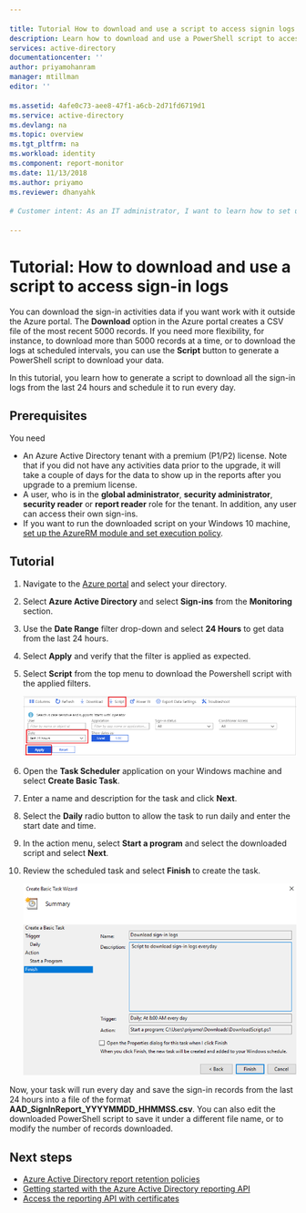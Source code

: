 ```yaml
---

title: Tutorial How to download and use a script to access signin logs | Microsoft Docs
description: Learn how to download and use a PowerShell script to access signin logs.
services: active-directory
documentationcenter: ''
author: priyamohanram
manager: mtillman
editor: ''

ms.assetid: 4afe0c73-aee8-47f1-a6cb-2d71fd6719d1
ms.service: active-directory
ms.devlang: na
ms.topic: overview
ms.tgt_pltfrm: na
ms.workload: identity
ms.component: report-monitor
ms.date: 11/13/2018
ms.author: priyamo
ms.reviewer: dhanyahk  

# Customer intent: As an IT administrator, I want to learn how to set up a script to download sign-in activity logs periodically, so that I can indefinitely retain all the sign-ins data in my tenant without manual intervention.

---
```


# Tutorial: How to download and use a script to access sign-in logs

You can download the sign-in activities data if you want work with it outside the Azure portal. The **Download** option in the Azure portal creates a CSV file of the most recent 5000 records. If you need more flexibility, for instance, to download more than 5000 records at a time, or to download the logs at scheduled intervals, you can use the **Script** button to generate a PowerShell script to download your data.

In this tutorial, you learn how to generate a script to download all the sign-in logs from the last 24 hours and schedule it to run every day. 

## Prerequisites

You need

* An Azure Active Directory tenant with a premium (P1/P2) license. Note that if you did not have any activities data prior to the upgrade, it will take a couple of days for the data to show up in the reports after you upgrade to a premium license. 
* A user, who is in the **global administrator**, **security administrator**, **security reader** or **report reader** role for the tenant. In addition, any user can access their own sign-ins. 
* If you want to run the downloaded script on your Windows 10 machine, [set up the AzureRM module and set execution policy](concept-sign-ins.md#running-the-script-on-a-windows-10-machine).

## Tutorial

1. Navigate to the [Azure portal](https://portal.azure.com) and select your directory.
2. Select **Azure Active Directory** and select **Sign-ins** from the **Monitoring** section. 
3. Use the **Date Range** filter drop-down and select **24 Hours** to get data from the last 24 hours. 
4. Select **Apply** and verify that the filter is applied as expected. 
5. Select **Script** from the top menu to download the Powershell script with the applied filters.

     ![Download script](./media/tutorial-signin-logs-download-script/download-script.png)
     
6. Open the **Task Scheduler** application on your Windows machine and select **Create Basic Task**.
7. Enter a name and description for the task and click **Next**.
8. Select the **Daily** radio button to allow the task to run daily and enter the start date and time.
9. In the action menu, select **Start a program** and select the downloaded script and select **Next**. 
10. Review the scheduled task and select **Finish** to create the task.

     ![Create task](./media/tutorial-signin-logs-download-script/create-task.png)

Now, your task will run every day and save the sign-in records from the last 24 hours into a file of the format **AAD_SignInReport_YYYYMMDD_HHMMSS.csv**. You can also edit the downloaded PowerShell script to save it under a different file name, or to modify the number of records downloaded. 

## Next steps

* [Azure Active Directory report retention policies](reference-reports-data-retention.md)
* [Getting started with the Azure Active Directory reporting API](concept-reporting-api.md)
* [Access the reporting API with certificates](tutorial-access-api-with-certificates.md)
